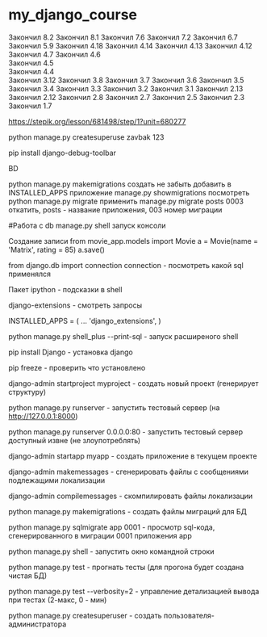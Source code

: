 # my_django_course

Закончил 8.2
Закончил 8.1
Закончил 7.6
Закончил 7.2
Закончил 6.7
Закончил 5.9
Закончил 4.18 
Закончил 4.14 
Закончил 4.13 
Закончил 4.12 
Закончил 4.7 
Закончил 4.6  
Закончил 4.5  
Закончил 4.4  
Закончил 3.12
Закончил 3.8
Закончил 3.7
Закончил 3.6
Закончил 3.5
Закончил 3.4
Закончил 3.3
Закончил 3.2
Закончил 3.1
Закончил 2.13   
Закончил 2.12
Закончил 2.8
Закончил 2.7
Закончил 2.5
Закончил 2.3
Закончил 1.7

https://stepik.org/lesson/681498/step/1?unit=680277

python manage.py createsuperuse zavbak 123

pip install django-debug-toolbar


BD

python manage.py makemigrations создать  не забыть добавить в INSTALLED_APPS приложение
manage.py showmigrations посмотреть
python manage.py migrate применить
manage.py migrate posts 0003 откатить, posts - название приложения, 003 номер миграции 




#Работа с db
manage.py shell запуск консоли 

Создание записи
from movie_app.models import Movie
a = Movie(name = 'Matrix', rating = 85)
a.save()

from django.db import connection
connection - посмотреть какой sql применялся

Пакет ipython - подсказки в shell

django-extensions - смотреть запросы

INSTALLED_APPS = (
    ...
    'django_extensions',
)

python manage.py shell_plus --print-sql - запуск расширеного shell



pip install Django - установка django

pip freeze - проверить что установлено

django-admin startproject myproject   - создать новый проект (генерирует структуру)

python manage.py runserver            - запустить тестовый сервер (на http://127.0.0.1:8000)

python manage.py runserver 0.0.0.0:80 - запустить тестовый сервер доступный извне (не 
                                        злоупотреблять)

django-admin startapp myapp           - создать приложение в текущем проекте

django-admin makemessages             - сгенерировать файлы с сообщениями подлежащими локализации

django-admin compilemessages          - скомпилировать файлы локализации

python manage.py makemigrations       - создать файлы миграций для БД

python manage.py sqlmigrate app 0001  - просмотр sql-кода, сгенерированного в миграции 0001 
                                        приложения app

python manage.py shell                - запустить окно командной строки

python manage.py test                 - прогнать тесты (для прогона будет создана чистая БД)

python manage.py test --verbosity=2   - управление детализацией вывода при тестах (2-макс, 0 - мин)

python manage.py createsuperuser      - создать пользователя-администратора